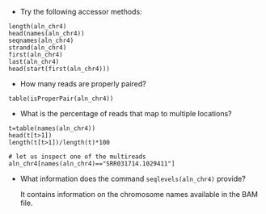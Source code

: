 * Try the following accessor methods:

```rconsole
length(aln_chr4)
head(names(aln_chr4))
seqnames(aln_chr4)
strand(aln_chr4)
first(aln_chr4)
last(aln_chr4)
head(start(first(aln_chr4)))
```

* How many reads are properly paired?
```rconsole
table(isProperPair(aln_chr4))
```

* What is the percentage of reads that map to multiple locations?
```rconsole
t=table(names(aln_chr4))
head(t[t>1])
length(t[t>1])/length(t)*100

# let us inspect one of the multireads
aln_chr4[names(aln_chr4)=="SRR031714.1029411"]
```

* What information does the command `seqlevels(aln_chr4)` provide?

  It contains information on the chromosome names available in the BAM file.

